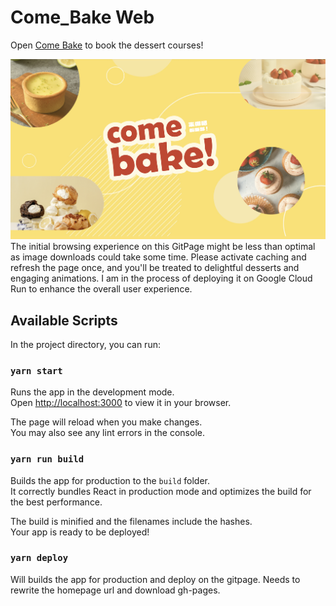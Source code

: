 # Come_Bake Web

Open [Come Bake](http://luffy.ee.ncku.edu.tw:3002) to book the dessert courses!

![home](./readme_img/home_page.png)
The initial browsing experience on this GitPage might be less than optimal as image downloads could take some time. Please activate caching and refresh the page once, and you'll be treated to delightful desserts and engaging animations. I am in the process of deploying it on Google Cloud Run to enhance the overall user experience.

## Available Scripts

In the project directory, you can run:

### `yarn start`

Runs the app in the development mode.\
Open [http://localhost:3000](http://localhost:3000) to view it in your browser.

The page will reload when you make changes.\
You may also see any lint errors in the console.

### `yarn run build`

Builds the app for production to the `build` folder.\
It correctly bundles React in production mode and optimizes the build for the best performance.

The build is minified and the filenames include the hashes.\
Your app is ready to be deployed!

### `yarn deploy`

Will builds the app for production and deploy on the gitpage.
Needs to rewrite the homepage url and download gh-pages.
